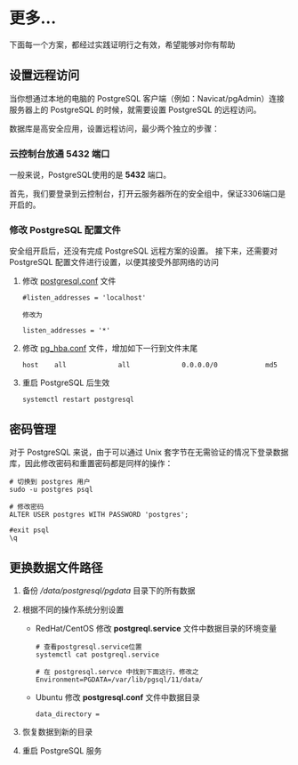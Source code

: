 # 更多...

下面每一个方案，都经过实践证明行之有效，希望能够对你有帮助

## 设置远程访问

当你想通过本地的电脑的 PostgreSQL 客户端（例如：Navicat/pgAdmin）连接服务器上的 PostgreSQL 的时候，就需要设置 PostgreSQL 的远程访问。

数据库是高安全应用，设置远程访问，最少两个独立的步骤：

### 云控制台放通 5432 端口

一般来说，PostgreSQL使用的是 **5432** 端口。

首先，我们要登录到云控制台，打开云服务器所在的安全组中，保证3306端口是开启的。

### 修改 PostgreSQL 配置文件

安全组开启后，还没有完成 PostgreSQL 远程方案的设置。 接下来，还需要对 PostgreSQL 配置文件进行设置，以便其接受外部网络的访问

1. 修改 [postgresql.conf](/zh/components.md#postgresql) 文件
   ```
   #listen_addresses = 'localhost'

   修改为

   listen_addresses = '*'
   ```

2. 修改 [pg_hba.conf]((/zh/components.md#postgresql)) 文件，增加如下一行到文件末尾
   ```
   host    all             all             0.0.0.0/0            md5
   ```

3. 重启 PostgreSQL 后生效
   ```
   systemctl restart postgresql
   ```

## 密码管理

对于 PostgreSQL 来说，由于可以通过 Unix 套字节在无需验证的情况下登录数据库，因此修改密码和重置密码都是同样的操作：

```
# 切换到 postgres 用户
sudo -u postgres psql

# 修改密码
ALTER USER postgres WITH PASSWORD 'postgres';

#exit psql
\q
```

## 更换数据文件路径

1. 备份 */data/postgresql/pgdata* 目录下的所有数据
2. 根据不同的操作系统分别设置

   * RedHat/CentOS  修改 **postgreql.service** 文件中数据目录的环境变量
      ```
      # 查看postgresql.service位置
      systemctl cat postgreql.service 

      # 在 postgresql.servce 中找到下面这行，修改之
      Environment=PGDATA=/var/lib/pgsql/11/data/
      ```
   * Ubuntu  修改 **postgresql.conf** 文件中数据目录
     ```
     data_directory =
     ```
3. 恢复数据到新的目录
4. 重启 PostgreSQL 服务
